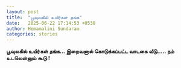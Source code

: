```yaml
---
layout: post
title:  "பூவுலகில் உயிர்கள் தங்க"
date:   2025-06-22 17:14:53 +0530
author: Hemamalini Sundaram
categories: stories
---
```


**பூவுலகில் உயிர்கள் தங்க\... இறைவனால் கொடுக்கப்பட்ட வாடகை வீடு\..... நம் உடலென்னும்
கூடு !**
